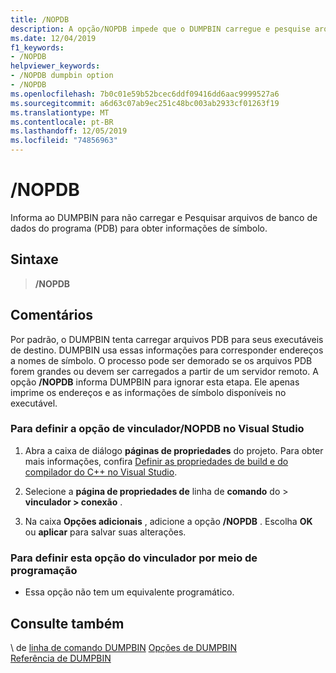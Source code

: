 ```yaml
---
title: /NOPDB
description: A opção/NOPDB impede que o DUMPBIN carregue e pesquise arquivos PDB para obter informações de símbolo.
ms.date: 12/04/2019
f1_keywords:
- /NOPDB
helpviewer_keywords:
- /NOPDB dumpbin option
- /NOPDB
ms.openlocfilehash: 7b0c01e59b52bcec6ddf09416dd6aac9999527a6
ms.sourcegitcommit: a6d63c07ab9ec251c48bc003ab2933cf01263f19
ms.translationtype: MT
ms.contentlocale: pt-BR
ms.lasthandoff: 12/05/2019
ms.locfileid: "74856963"
---
```

# <a name="nopdb"></a>/NOPDB

Informa ao DUMPBIN para não carregar e Pesquisar arquivos de banco de dados do programa (PDB) para obter informações de símbolo.

## <a name="syntax"></a>Sintaxe

> **/NOPDB**

## <a name="remarks"></a>Comentários

Por padrão, o DUMPBIN tenta carregar arquivos PDB para seus executáveis de destino. DUMPBIN usa essas informações para corresponder endereços a nomes de símbolo. O processo pode ser demorado se os arquivos PDB forem grandes ou devem ser carregados a partir de um servidor remoto. A opção **/NOPDB** informa DUMPBIN para ignorar esta etapa. Ele apenas imprime os endereços e as informações de símbolo disponíveis no executável.

### <a name="to-set-the-nopdb-linker-option-in-visual-studio"></a>Para definir a opção de vinculador/NOPDB no Visual Studio

1. Abra a caixa de diálogo **páginas de propriedades** do projeto. Para obter mais informações, confira [Definir as propriedades de build e do compilador do C++ no Visual Studio](../working-with-project-properties.md).

1. Selecione a **página de propriedades de** linha de **comando** do > **vinculador > conexão** .

1. Na caixa **Opções adicionais** , adicione a opção **/NOPDB** . Escolha **OK** ou **aplicar** para salvar suas alterações.

### <a name="to-set-this-linker-option-programmatically"></a>Para definir esta opção do vinculador por meio de programação

- Essa opção não tem um equivalente programático.

## <a name="see-also"></a>Consulte também

\ de [linha de comando DUMPBIN](dumpbin-command-line.md)
[Opções de DUMPBIN](dumpbin-options.md)\
[Referência de DUMPBIN](dumpbin-reference.md)
